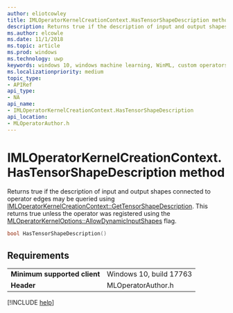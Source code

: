 ```yaml
---
author: eliotcowley
title: IMLOperatorKernelCreationContext.HasTensorShapeDescription method
description: Returns true if the description of input and output shapes connected to operator edges may be queried using **GetTensorShapeDescription**.
ms.author: elcowle
ms.date: 11/1/2018
ms.topic: article
ms.prod: windows
ms.technology: uwp
keywords: windows 10, windows machine learning, WinML, custom operators, HasTensorShapeDescription
ms.localizationpriority: medium
topic_type:
- APIRef
api_type:
- NA
api_name:
- IMLOperatorKernelCreationContext.HasTensorShapeDescription
api_location:
- MLOperatorAuthor.h
---
```


# IMLOperatorKernelCreationContext.HasTensorShapeDescription method

Returns true if the description of input and output shapes connected to operator edges may be queried using [IMLOperatorKernelCreationContext::GetTensorShapeDescription](IMLOperatorKernelCreationContext_GetTensorShapeDescription.md). This returns true unless the operator was registered using the [MLOperatorKernelOptions::AllowDynamicInputShapes](MLOperatorKernelOptions.md) flag.

```cpp
bool HasTensorShapeDescription()
```

## Requirements

| | |
|-|-|
| **Minimum supported client** | Windows 10, build 17763 |
| **Header** | MLOperatorAuthor.h |

[!INCLUDE [help](../includes/get-help.md)]
